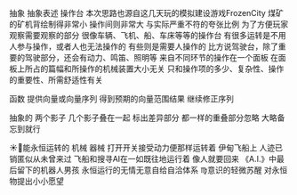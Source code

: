 抽象 抽象表述 操作台
本次思路也源自这几天玩的模拟建设游戏FrozenCity
煤矿的矿机背绘制得非常小 操作间则非常大
与实际严重不符的夸张比例 为了方便玩家观察需要观察的部分
很像车辆、飞机、船、车床等等的操作台
有很多运转是不用人参与操作，或者人也无法操作的
有些则是需要人操作的
比方说驾驶台，除了重要的驾驶部分，还会有动力、鸣笛、照明等
来自不同环节的操作在一个面板
在面板上所占的篇幅和所操作的机械装置大小无关
只和操作项的多少、复杂性、操作的重要性、所需舒适性有关

函数 提供向量或向量序列 得到预期的向量范围结果 继续修正序列

抽象的
两个影子 几个影子叠在一起 标出差异部分
都一样的重叠部分忽略 大略备忘到就行

☀️🌙能永恒运转的 机械 器械 打开开关接受动力便那样运转着
伊甸飞船上 人迹已销匿似从未曾来过
飞船和搜寻AI在一如既往地运行着 像人就要回来
《A.I.》中最后留下的机器人男孩
永恒运行的无情无意自给自洽体系
♍︎意识的轻微苏醒 对永恒物提出小小愿望
